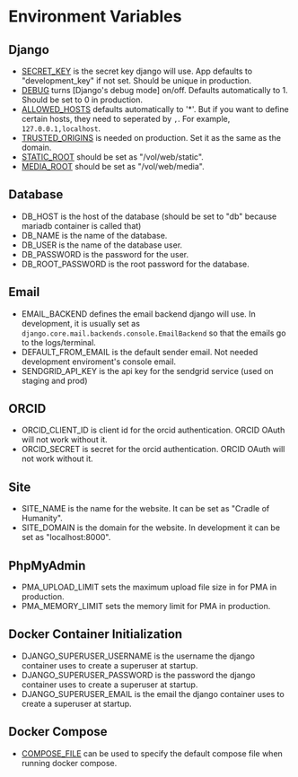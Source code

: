 # Environment Variables

## Django

- [SECRET_KEY](https://docs.djangoproject.com/en/4.2/ref/settings/#allowed-hosts) is the secret key django will use. App defaults to "development_key" if not set. Should be unique in production. 
- [DEBUG](https://docs.djangoproject.com/en/4.2/ref/settings/#debug) turns [Django's debug mode] on/off. Defaults automatically to 1. Should be set to 0 in production.
- [ALLOWED_HOSTS](https://docs.djangoproject.com/en/4.2/ref/settings/#allowed-hosts) defaults automatically to '*'. But if you want to define certain hosts, they need to seperated by `,`. For example, `127.0.0.1,localhost`.
- [TRUSTED_ORIGINS](https://docs.djangoproject.com/en/4.2/ref/settings/#csrf-trusted-origins) is needed on production. Set it as the same as the domain. 
- [STATIC_ROOT](https://docs.djangoproject.com/en/4.2/ref/settings/#static-root) should be set as "/vol/web/static".
- [MEDIA_ROOT](https://docs.djangoproject.com/en/4.2/ref/settings/#media-root) should be set as "/vol/web/media".

## Database

- DB_HOST is the host of the database (should be set to "db" because mariadb container is called that)
- DB_NAME is the name of the database. 
- DB_USER is the name of the database user.
- DB_PASSWORD is the password for the user. 
- DB_ROOT_PASSWORD is the root password for the database. 

## Email
- EMAIL_BACKEND defines the email backend django will use. In development, it is usually set as `django.core.mail.backends.console.EmailBackend` so that the emails go to the logs/terminal.
- DEFAULT_FROM_EMAIL is the default sender email. Not needed development enviroment's console email.
- SENDGRID_API_KEY is the api key for the sendgrid service (used on staging and prod)

## ORCID

- ORCID_CLIENT_ID is client id for the orcid authentication. ORCID OAuth will not work without it. 
- ORCID_SECRET is secret for the orcid authentication. ORCID OAuth will not work without it.

## Site

- SITE_NAME is the name for the website. It can be set as "Cradle of Humanity".
- SITE_DOMAIN is the domain for the website. In development it can be set as "localhost:8000".

## PhpMyAdmin

- PMA_UPLOAD_LIMIT sets the maximum upload file size in for PMA in production.
- PMA_MEMORY_LIMIT sets the memory limit for PMA in production.

## Docker Container Initialization
- DJANGO_SUPERUSER_USERNAME is the username the django container uses to create a superuser at startup.
- DJANGO_SUPERUSER_PASSWORD is the password the django container uses to create a superuser at startup.
- DJANGO_SUPERUSER_EMAIL is the email the django container uses to create a superuser at startup.

## Docker Compose
- [COMPOSE_FILE](https://docs.docker.com/compose/environment-variables/envvars/#compose_file) can  be used to specify the default compose file when running docker compose.
